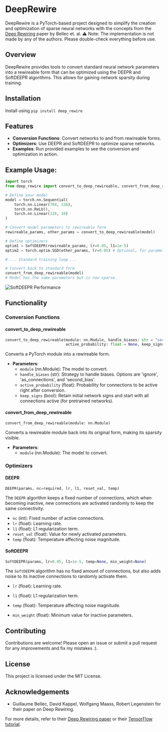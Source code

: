 # DeepRewire
DeepRewire is a PyTorch-based project designed to simplify the creation and optimization of sparse neural networks with the concepts from the [Deep Rewiring](https://arxiv.org/abs/1711.05136) paper by Bellec et. al. ⚠️ Note: The implementation is not made by any of the authors. Please double-check everything before use.

## Overview

DeepRewire provides tools to convert standard neural network parameters into a rewireable form that can be optimized using the DEEPR and SoftDEEPR algorithms. This allows for gaining network sparsity during training.

## Installation

Install using `pip install deep_rewire`

## Features

- **Conversion Functions**: Convert networks to and from rewireable forms.
- **Optimizers**: Use DEEPR and SoftDEEPR to optimize sparse networks.
- **Examples**: Run provided examples to see the conversion and optimization in action.

## Example Usage:
```python
import torch
from deep_rewire import convert_to_deep_rewireable, convert_from_deep_rewireable, SoftDEEPR

# Define your model
model = torch.nn.Sequential(
    torch.nn.Linear(784, 128),
    torch.nn.ReLU(),
    torch.nn.Linear(128, 10)
)

# Convert model parameters to rewireable form
rewireable_params, other_params = convert_to_deep_rewireable(model)

# Define optimizers
optim1 = SoftDEEPR(rewireable_params, lr=0.05, l1=1e-5) 
optim2 = torch.optim.SGD(other_params, lr=0.05) # Optional, for parameters that are not rewireable

# ... Standard training loop ...

# Convert back to standard form
convert_from_deep_rewireable(model)
# Model has the same parameters but is now sparse.
```

![SoftDEEPR Performance](https://github.com/LuggiStruggi/DeepRewire/blob/main/images/mnist_softdeepr.svg)


## Functionality

### Conversion Functions

#### convert_to_deep_rewireable
```python
convert_to_deep_rewireable(module: nn.Module, handle_biases: str = "second_bias",
                           active_probability: float = None, keep_signs: bool = False)
```
Converts a PyTorch module into a rewireable form.

- **Parameters**:
    - `module` (nn.Module): The model to convert.
    - `handle_biases` (str): Strategy to handle biases. Options are 'ignore', 'as_connections', and 'second_bias'.
    - `active_probability` (float): Probability for connections to be active right after conversion.
    - `keep_signs` (bool): Retain initial network signs and start with all connections active (for pretrained networks).

 #### convert_from_deep_rewireable



```python
convert_from_deep_rewireable(module: nn.Module)
```
Converts a rewireable module back into its original form, making its sparsity visible.

- **Parameters**:
    - `module` (nn.Module): The model to convert.

### Optimizers

#### DEEPR
```python
DEEPR(params, nc=required, lr, l1, reset_val, temp)
```
The `DEEPR` algorithm keeps a fixed number of connections, which when becoming inactive, new connections are activated randomly to keep the same connectivity.

- `nc` (int): Fixed number of active connections.
- `lr` (float): Learning rate.
- `l1` (float): L1 regularization term.
- `reset_val` (float): Value for newly activated parameters.
- `temp` (float): Temperature affecting noise magnitude.

#### SoftDEEPR
```python
SoftDEEPR(params, lr=0.05, l1=1e-5, temp=None, min_weight=None)
```

The `SoftDEEPR` algorithm has no fixed amount of connections, but also adds noise to its inactive connections to randomly activate them.

- `lr` (float): Learning rate.

- `l1` (float): L1 regularization term.

- `temp` (float): Temperature affecting noise magnitude.

- `min_weight` (float): Minimum value for inactive parameters.

## Contributing
Contributions are welcome! Please open an issue or submit a pull request for any improvements and fix my mistakes :).

## License
This project is licensed under the MIT License.

## Acknowledgements
- Guillaume Bellec, David Kappel, Wolfgang Maass, Robert Legenstein for their paper on Deep Rewiring.

For more details, refer to their [Deep Rewiring paper](https://arxiv.org/abs/1711.05136) or their [TensorFlow tutorial](https://github.com/guillaumeBellec/deep_rewiring).
